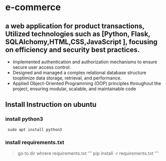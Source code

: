 ﻿# e-commerce
## a web application for product transactions, Utilized technologies such as [Python, Flask, SQLAlchomy,HTML,CSS,JavaScript ], focusing on efficiency and security best practices.

+ Implemented authentication and authorization mechanisms to ensure secure user access control.
+ Designed and managed a complex relational database structure tooptimize data storage, retrieval, and performance.
+ Applied Object-Oriented Programming (OOP) principles throughout the project, ensuring modular, scalable, and maintainable code

## Install Instruction on ubuntu 

### install python3
```
 sudo apt install python3
```
### install requirements.txt 
> go to dir whrere requirements.txt 
'''
pip install -r requirements.txt
'''

